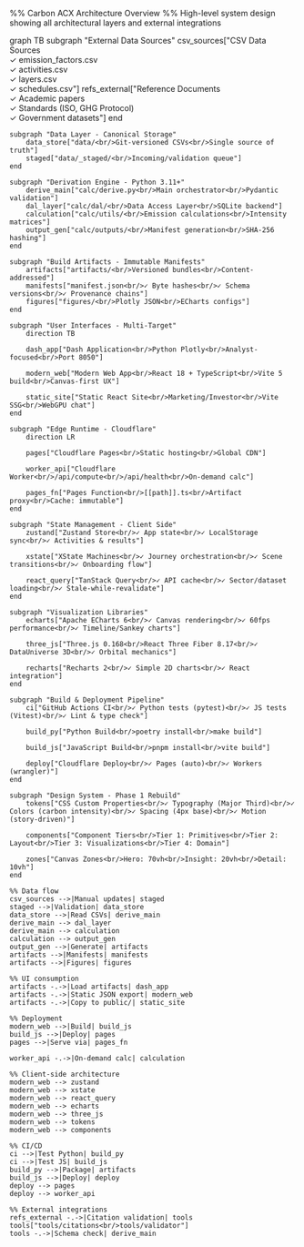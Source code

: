 %% Carbon ACX Architecture Overview
%% High-level system design showing all architectural layers and external integrations

graph TB
    subgraph "External Data Sources"
        csv_sources["CSV Data Sources<br/>✓ emission_factors.csv<br/>✓ activities.csv<br/>✓ layers.csv<br/>✓ schedules.csv"]
        refs_external["Reference Documents<br/>✓ Academic papers<br/>✓ Standards (ISO, GHG Protocol)<br/>✓ Government datasets"]
    end

    subgraph "Data Layer - Canonical Storage"
        data_store["data/<br/>Git-versioned CSVs<br/>Single source of truth"]
        staged["data/_staged/<br/>Incoming/validation queue"]
    end

    subgraph "Derivation Engine - Python 3.11+"
        derive_main["calc/derive.py<br/>Main orchestrator<br/>Pydantic validation"]
        dal_layer["calc/dal/<br/>Data Access Layer<br/>SQLite backend"]
        calculation["calc/utils/<br/>Emission calculations<br/>Intensity matrices"]
        output_gen["calc/outputs/<br/>Manifest generation<br/>SHA-256 hashing"]
    end

    subgraph "Build Artifacts - Immutable Manifests"
        artifacts["artifacts/<br/>Versioned bundles<br/>Content-addressed"]
        manifests["manifest.json<br/>✓ Byte hashes<br/>✓ Schema versions<br/>✓ Provenance chains"]
        figures["figures/<br/>Plotly JSON<br/>ECharts configs"]
    end

    subgraph "User Interfaces - Multi-Target"
        direction TB

        dash_app["Dash Application<br/>Python Plotly<br/>Analyst-focused<br/>Port 8050"]

        modern_web["Modern Web App<br/>React 18 + TypeScript<br/>Vite 5 build<br/>Canvas-first UX"]

        static_site["Static React Site<br/>Marketing/Investor<br/>Vite SSG<br/>WebGPU chat"]
    end

    subgraph "Edge Runtime - Cloudflare"
        direction LR

        pages["Cloudflare Pages<br/>Static hosting<br/>Global CDN"]

        worker_api["Cloudflare Worker<br/>/api/compute<br/>/api/health<br/>On-demand calc"]

        pages_fn["Pages Function<br/>[[path]].ts<br/>Artifact proxy<br/>Cache: immutable"]
    end

    subgraph "State Management - Client Side"
        zustand["Zustand Store<br/>✓ App state<br/>✓ LocalStorage sync<br/>✓ Activities & results"]

        xstate["XState Machines<br/>✓ Journey orchestration<br/>✓ Scene transitions<br/>✓ Onboarding flow"]

        react_query["TanStack Query<br/>✓ API cache<br/>✓ Sector/dataset loading<br/>✓ Stale-while-revalidate"]
    end

    subgraph "Visualization Libraries"
        echarts["Apache ECharts 6<br/>✓ Canvas rendering<br/>✓ 60fps performance<br/>✓ Timeline/Sankey charts"]

        three_js["Three.js 0.168<br/>React Three Fiber 8.17<br/>✓ DataUniverse 3D<br/>✓ Orbital mechanics"]

        recharts["Recharts 2<br/>✓ Simple 2D charts<br/>✓ React integration"]
    end

    subgraph "Build & Deployment Pipeline"
        ci["GitHub Actions CI<br/>✓ Python tests (pytest)<br/>✓ JS tests (Vitest)<br/>✓ Lint & type check"]

        build_py["Python Build<br/>poetry install<br/>make build"]

        build_js["JavaScript Build<br/>pnpm install<br/>vite build"]

        deploy["Cloudflare Deploy<br/>✓ Pages (auto)<br/>✓ Workers (wrangler)"]
    end

    subgraph "Design System - Phase 1 Rebuild"
        tokens["CSS Custom Properties<br/>✓ Typography (Major Third)<br/>✓ Colors (carbon intensity)<br/>✓ Spacing (4px base)<br/>✓ Motion (story-driven)"]

        components["Component Tiers<br/>Tier 1: Primitives<br/>Tier 2: Layout<br/>Tier 3: Visualizations<br/>Tier 4: Domain"]

        zones["Canvas Zones<br/>Hero: 70vh<br/>Insight: 20vh<br/>Detail: 10vh"]
    end

    %% Data flow
    csv_sources -->|Manual updates| staged
    staged -->|Validation| data_store
    data_store -->|Read CSVs| derive_main
    derive_main --> dal_layer
    derive_main --> calculation
    calculation --> output_gen
    output_gen -->|Generate| artifacts
    artifacts -->|Manifests| manifests
    artifacts -->|Figures| figures

    %% UI consumption
    artifacts -.->|Load artifacts| dash_app
    artifacts -.->|Static JSON export| modern_web
    artifacts -.->|Copy to public/| static_site

    %% Deployment
    modern_web -->|Build| build_js
    build_js -->|Deploy| pages
    pages -->|Serve via| pages_fn

    worker_api -.->|On-demand calc| calculation

    %% Client-side architecture
    modern_web --> zustand
    modern_web --> xstate
    modern_web --> react_query
    modern_web --> echarts
    modern_web --> three_js
    modern_web --> tokens
    modern_web --> components

    %% CI/CD
    ci -->|Test Python| build_py
    ci -->|Test JS| build_js
    build_py -->|Package| artifacts
    build_js -->|Deploy| deploy
    deploy --> pages
    deploy --> worker_api

    %% External integrations
    refs_external -.->|Citation validation| tools
    tools["tools/citations<br/>tools/validator"]
    tools -.->|Schema check| derive_main
